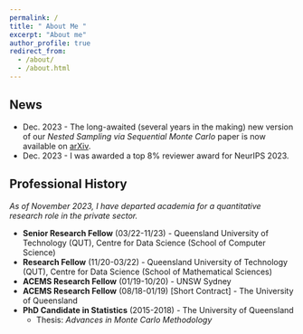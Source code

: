 ```yaml
---
permalink: /
title: " About Me "
excerpt: "About me"
author_profile: true
redirect_from: 
  - /about/
  - /about.html
---
```


## News 

*  Dec. 2023 -  The long-awaited (several years in the making) new version of our *Nested Sampling via Sequential Monte Carlo* paper is now available on [arXiv](https://t.co/8r4UubU23o).
*  Dec. 2023 - I was awarded a top $8\%$ reviewer award for NeurIPS 2023. 


## Professional History
*As of November 2023, I have departed academia for a quantitative research role in the private sector.* 

* **Senior Research Fellow** (03/22-11/23) - Queensland University of Technology (QUT), Centre for Data Science (School of Computer Science)
* **Research Fellow** (11/20-03/22) - Queensland University of Technology (QUT), Centre for Data Science (School of Mathematical Sciences)
* **ACEMS Research Fellow** (01/19-10/20) - UNSW Sydney
* **ACEMS Research Fellow** (08/18-01/19) [Short Contract] - The University of Queensland
* **PhD Candidate in Statistics** (2015-2018) - The University of Queensland
  * Thesis: *Advances in Monte Carlo Methodology*


